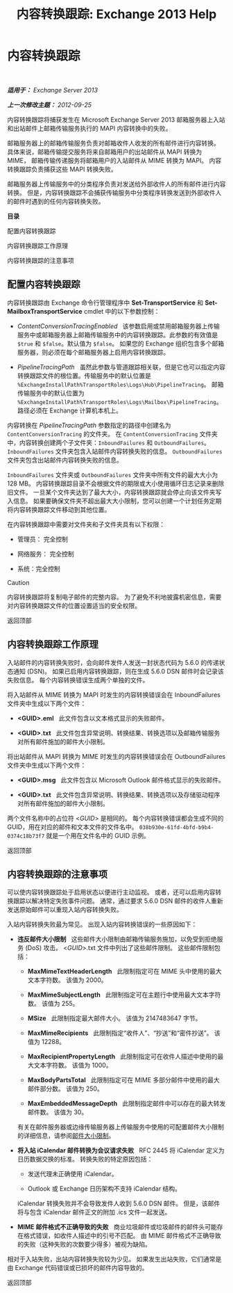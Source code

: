 ﻿---
title: '内容转换跟踪: Exchange 2013 Help'
TOCTitle: 内容转换跟踪
ms:assetid: eb9c7df2-9093-49f9-aa4f-044909bd2225
ms:mtpsurl: https://technet.microsoft.com/zh-cn/library/Bb397226(v=EXCHG.150)
ms:contentKeyID: 50491909
ms.date: 01/11/2018
mtps_version: v=EXCHG.150
ms.translationtype: HT
---

# 内容转换跟踪

 

_**适用于：** Exchange Server 2013_

_**上一次修改主题：** 2012-09-25_

内容转换跟踪将捕获发生在 Microsoft Exchange Server 2013 邮箱服务器上入站和出站邮件上邮箱传输服务执行的 MAPI 内容转换中的失败。

邮箱服务器上的邮箱传输服务负责对邮箱收件人收发的所有邮件进行内容转换。 具体来说，邮箱传输提交服务将来自邮箱用户的出站邮件从 MAPI 转换为 MIME， 邮箱传输传递服务将邮箱用户的入站邮件从 MIME 转换为 MAPI。 内容转换跟踪负责捕获这些 MAPI 转换失败。

邮箱服务器上传输服务中的分类程序负责对发送给外部收件人的所有邮件进行内容转换。 但是，内容转换跟踪不会捕获传输服务中分类程序转换发送到外部收件人的邮件时遇到的任何内容转换失败。

**目录**

配置内容转换跟踪

内容转换跟踪工作原理

内容转换跟踪的注意事项

## 配置内容转换跟踪

内容转换跟踪由 Exchange 命令行管理程序中 **Set-TransportService** 和 **Set-MailboxTransportService** cmdlet 中的以下参数控制：

  - *ContentConversionTracingEnabled*   该参数启用或禁用邮箱服务器上传输服务中或邮箱服务器上邮箱传输服务中的内容转换跟踪。此参数的有效值是 `$true` 和 `$false`。默认值为 `$false`。 如果您的 Exchange 组织包含多个邮箱服务器，则必须在每个邮箱服务器上启用内容转换跟踪。

  - *PipelineTracingPath*   虽然此参数与管道跟踪相关联，但是它也可以指定内容转换跟踪文件的根位置。传输服务中的默认位置是 `%ExchangeInstallPath%TransportRoles\Logs\Hub\PipelineTracing`。 邮箱传输服务中的默认位置为 `%ExchangeInstallPath%TransportRoles\Logs\Mailbox\PipelineTracing`。路径必须在 Exchange 计算机本机上。

内容转换在 *PipelineTracingPath* 参数指定的路径中创建名为 `ContentConversionTracing` 的文件夹。 在 `ContentConversionTracing` 文件夹中，内容转换创建两个子文件夹：`InboundFailures` 和 `OutboundFailures`。 `InboundFailures` 文件夹包含入站邮件内容转换失败的信息。 `OutboundFailures` 文件夹包含出站邮件内容转换失败的信息。

`InboundFailures` 文件夹或 `OutboundFailures` 文件夹中所有文件的最大大小为 128 MB。 内容转换跟踪目录不会根据文件的期限或大小使用循环日志记录来删除旧文件。 一旦某个文件夹达到了最大大小，内容转换跟踪就会停止向该文件夹写入信息。 如果要确保文件夹不超出最大大小限制，您可以创建一个计划任务定期将内容转换跟踪文件移动到其他位置。

在内容转换跟踪中需要对文件夹和子文件夹具有以下权限：

  - 管理员： 完全控制

  - 网络服务： 完全控制

  - 系统：完全控制

> [!CAUTION]  
> 内容转换跟踪将复制电子邮件的完整内容。 为了避免不利地披露机密信息，需要对内容转换跟踪文件的位置设置适当的安全权限。


返回顶部

## 内容转换跟踪工作原理

入站邮件的内容转换失败时，会向邮件发件人发送一封状态代码为 5.6.0 的传递状态通知 (DSN)。 如果已启用内容转换跟踪，则在生成 5.6.0 DSN 邮件时会记录该失败信息。 每个内容转换错误生成两个单独的文件。

将入站邮件从 MIME 转换为 MAPI 时发生的内容转换错误会在 InboundFailures 文件夹中生成以下两个文件：

  - **\<GUID\>.eml**   此文件包含以文本格式显示的失败邮件。

  - **\<GUID\>.txt**   此文件包含异常说明、转换结果、转换选项以及邮箱传输服务对所有邮件施加的邮件大小限制。

将出站邮件从 MAPI 转换为 MIME 时发生的内容转换错误会在 OutboundFailures 文件夹中生成以下两个文件：

  - **\<GUID\>.msg**   此文件包含以 Microsoft Outlook 邮件格式显示的失败邮件。

  - **\<GUID\>.txt**   此文件包含异常说明、转换结果、转换选项以及存储驱动程序对所有邮件施加的邮件大小限制。

两个文件名称中的占位符 \<*GUID*\> 是相同的。 每个内容转换错误都会生成不同的 GUID，用在对应的邮件和文本文件的文件名中。 `038b930e-61fd-4bfd-b9b4-0374c18b73f7` 就是一个用在文件名中的 GUID 示例。

返回顶部

## 内容转换跟踪的注意事项

可以使内容转换跟踪处于启用状态以便进行主动监视。 或者，还可以启用内容转换跟踪以解决特定失败事件问题。 通常，通过要求 5.6.0 DSN 邮件的收件人重新发送原始邮件可以重现入站内容转换失败。

入站内容转换失败最为常见。 出现入站内容转换错误的一些原因如下：

  - **违反邮件大小限制**   这些邮件大小限制由邮箱传输服务施加，以免受到拒绝服务 (DoS) 攻击。 \<*GUID*\>.txt 文件中列出了这些邮件限制。 这些邮件限制包括：
    
      - **MaxMimeTextHeaderLength**   此限制指定可在 MIME 头中使用的最大文本字符数。 该值为 2000。
    
      - **MaxMimeSubjectLength**   此限制指定可在主题行中使用最大文本字符数。 该值为 255。
    
      - **MSize**   此限制指定最大邮件大小。 该值为 2147483647 字节。
    
      - **MaxMimeRecipients**   此限制指定“收件人”、“抄送”和“密件抄送”。 该值为 12288。
    
      - **MaxRecipientPropertyLength**   此限制指定可在收件人描述中使用的最大文本字符数。 该值为 1000。
    
      - **MaxBodyPartsTotal**   此限制指定可在 MIME 多部分邮件中使用的最大邮件部分数。 该值为 250。
    
      - **MaxEmbeddedMessageDepth**   此限制指定邮件中可以存在的最大转发邮件数。 该值为 30。
    
    有关在邮件服务器或边缘传输服务器上传输服务中使用的可配置邮件大小限制的详细信息，请参阅[邮件大小限制](message-size-limits-exchange-2013-help.md)。

  - **将入站 iCalendar 邮件转换为会议请求失败**   RFC 2445 将 iCalendar 定义为日历数据交换的标准。 转换失败的特定原因包括：
    
      - 发送代理未正确使用 iCalendar。
    
      - Outlook 或 Exchange 日历架构不支持 iCalendar 结构。
    
    iCalendar 转换失败并不会导致发件人收到 5.6.0 DSN 邮件。 但是，该邮件将与包含 iCalendar 邮件正文的附加 .ics 文件一起发送。

  - **MIME 邮件格式不正确导致的失败**   商业垃圾邮件或垃圾邮件的邮件头可能存在格式错误，如收件人描述中的引号不匹配。 由 MIME 邮件格式不正确导致的失败（这种失败的次数要少得多）被视为缺陷。

相对于入站失败，出站内容转换失败较为少见。 如果发生出站失败，它们通常是由 Exchange 代码错误或已损坏的邮件内容导致的。

返回顶部


